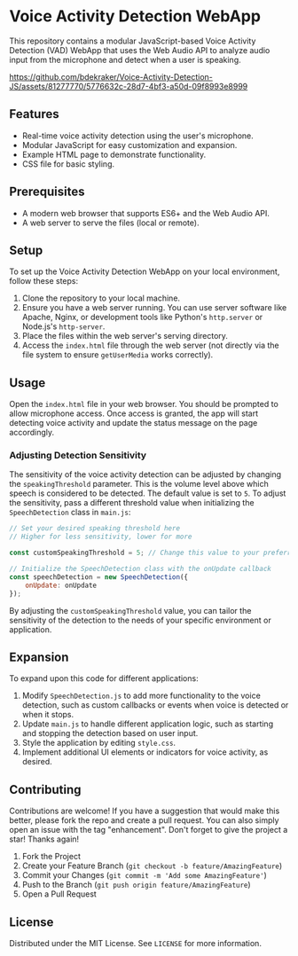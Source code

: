 
# Voice Activity Detection WebApp

This repository contains a modular JavaScript-based Voice Activity Detection (VAD) WebApp that uses the Web Audio API to analyze audio input from the microphone and detect when a user is speaking.





https://github.com/bdekraker/Voice-Activity-Detection-JS/assets/81277770/5776632c-28d7-4bf3-a50d-09f8993e8999





## Features

- Real-time voice activity detection using the user's microphone.
- Modular JavaScript for easy customization and expansion.
- Example HTML page to demonstrate functionality.
- CSS file for basic styling.

## Prerequisites

- A modern web browser that supports ES6+ and the Web Audio API.
- A web server to serve the files (local or remote).

## Setup

To set up the Voice Activity Detection WebApp on your local environment, follow these steps:

1. Clone the repository to your local machine.
2. Ensure you have a web server running. You can use server software like Apache, Nginx, or development tools like Python's `http.server` or Node.js's `http-server`.
3. Place the files within the web server's serving directory.
4. Access the `index.html` file through the web server (not directly via the file system to ensure `getUserMedia` works correctly).

## Usage

Open the `index.html` file in your web browser. You should be prompted to allow microphone access. Once access is granted, the app will start detecting voice activity and update the status message on the page accordingly.

### Adjusting Detection Sensitivity

The sensitivity of the voice activity detection can be adjusted by changing the `speakingThreshold` parameter. This is the volume level above which speech is considered to be detected. The default value is set to `5`. To adjust the sensitivity, pass a different threshold value when initializing the `SpeechDetection` class in `main.js`:

```javascript
// Set your desired speaking threshold here
// Higher for less sensitivity, lower for more

const customSpeakingThreshold = 5; // Change this value to your preferred threshold

// Initialize the SpeechDetection class with the onUpdate callback
const speechDetection = new SpeechDetection({
    onUpdate: onUpdate
});
```

By adjusting the `customSpeakingThreshold` value, you can tailor the sensitivity of the detection to the needs of your specific environment or application.

## Expansion

To expand upon this code for different applications:

1. Modify `SpeechDetection.js` to add more functionality to the voice detection, such as custom callbacks or events when voice is detected or when it stops.
2. Update `main.js` to handle different application logic, such as starting and stopping the detection based on user input.
3. Style the application by editing `style.css`.
4. Implement additional UI elements or indicators for voice activity, as desired.

## Contributing

Contributions are welcome! If you have a suggestion that would make this better, please fork the repo and create a pull request. You can also simply open an issue with the tag "enhancement". Don't forget to give the project a star! Thanks again!

1. Fork the Project
2. Create your Feature Branch (`git checkout -b feature/AmazingFeature`)
3. Commit your Changes (`git commit -m 'Add some AmazingFeature'`)
4. Push to the Branch (`git push origin feature/AmazingFeature`)
5. Open a Pull Request

## License

Distributed under the MIT License. See `LICENSE` for more information.
